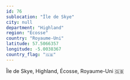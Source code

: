 ```yaml
---
id: 76
sublocation: "Île de Skye"
city: null
department: "Highland"
region: "Écosse"
country: "Royaume-Uni"
latitude: 57.5066357
longitude: -5.0038367
country_flag: "🇬🇧"
---
```

Île de Skye, Highland, Écosse, Royaume-Uni 🇬🇧